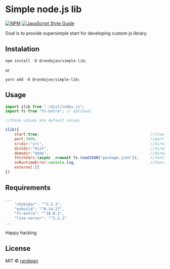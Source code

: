 # Simple node.js lib

[![NPM](https://img.shields.io/npm/v/@randajan/simple-lib.svg)](https://www.npmjs.com/package/@randajan/simple-lib) [![JavaScript Style Guide](https://img.shields.io/badge/code_style-standard-brightgreen.svg)](https://standardjs.com)

Goal is to provide supersimple start for developing custom js library.

## Instalation

```console
npm install -D @randajan/simple-lib;
```

or

```console
yarn add -D @randajan/simple-lib;
```

## Usage

```javascript
import slib from "./dist/index.js";
import fs from "fs-extra"; // optional

//those values are default values

slib({
    start:true,                                                 //true = start dev server; false = generate minify build;
    port:3000,                                                  //port of dev server
    srcdir:"src",                                               //direrctory of source code
    distdir:"dist",                                             //directory of build
    demodir:"demo",                                             //directory of demo
    fetchVars:(async _=>await fs.readJSON("package.json")),     //function returning pairs of variables which were injected to demo/build/index.html
    onRuntimeError:console.log,                                 //function that handle dev server runtime errors
    external:[]   
})

```

## Requirements

```javascript
...
    "chokidar": "^3.5.3",
    "esbuild": "^0.14.27",
    "fs-extra": "^10.0.1",
    "live-server": "^1.2.1"
...
```


Happy hacking

## License

MIT © [randajan](https://github.com/randajan)